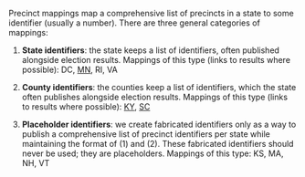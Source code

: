 Precinct mappings map a comprehensive list of precincts in a state to some identifier (usually a number). There are three general categories of mappings:

1. **State identifiers**: the state keeps a list of identifiers, often published alongside election results. Mappings of this type (links to results where possible): DC, [MN](http://www.sos.state.mn.us/Modules/ShowDocument.aspx?documentid=12177), RI, VA

2. **County identifiers**: the counties keep a list of identifiers, which the state often publishes alongside election results. Mappings of this type (links to results where possible): [KY](http://elect.ky.gov/SiteCollectionDocuments/Election%20Results/2010-2019/2012/statprctg.txt), [SC](http://www.scvotes.org/data/scsec/RP0120_PollingLocations.csv)

3. **Placeholder identifiers**: we create fabricated identifiers only as a way to publish a comprehensive list of precinct identifiers per state while maintaining the format of (1) and (2). These fabricated identifiers should never be used; they are placeholders. Mappings of this type: KS, MA, NH, VT
